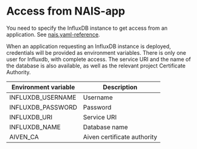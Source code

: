 
# Access from NAIS-app

You need to specify the InfluxDB instance to get access from an application. See [nais.yaml-reference](../nais-application/application.md#influxinstance).

When an application requesting an InfluxDB instance is deployed, credentials will be provided as environment variables.
There is only one user for Influxdb, with complete access.
The service URI and the name of the database is also available, as well as the relevant project Certificate Authority.

| Environment variable | Description                 |
|----------------------|-----------------------------|
| INFLUXDB_USERNAME    | Username                    |
| INFLUXDB_PASSWORD    | Password                    |
| INFLUXDB_URI         | Service URI                 |
| INFLUXDB_NAME        | Database name               |
| AIVEN_CA             | Aiven certificate authority | 
